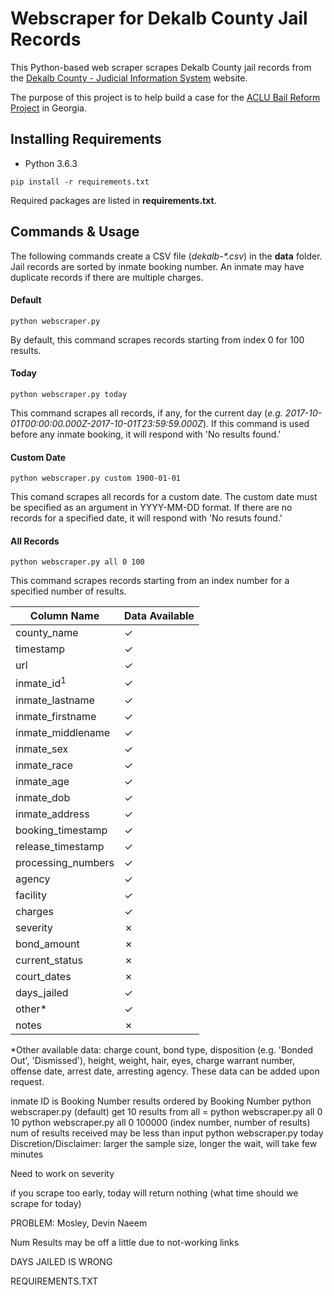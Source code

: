 # Webscraper for Dekalb County Jail Records

This Python-based web scraper scrapes Dekalb County jail records from the [Dekalb County - Judicial Information System](https://ody.dekalbcountyga.gov/app/JailSearch/#/search) website.

The purpose of this project is to help build a case for the [ACLU Bail Reform Project](file:///C:/Users/Jieun/Downloads/ACLU-Bail-Reform-One-pager.pdf) in Georgia.

## Installing Requirements

- Python 3.6.3

```
pip install -r requirements.txt
```

Required packages are listed in **requirements.txt**.

## Commands & Usage

The following commands create a CSV file (*dekalb-\*.csv*) in the **data** folder. Jail records are sorted by inmate booking number. An inmate may have duplicate records if there are multiple charges. 

#### Default
```
python webscraper.py
```
By default, this command scrapes records starting from index 0 for 100 results.

#### Today
```
python webscraper.py today
```
This command scrapes all records, if any, for the current day (*e.g. 2017-10-01T00:00:00.000Z-2017-10-01T23:59:59.000Z*). If this command is used before any inmate booking, it will respond with 'No results found.'

#### Custom Date
```
python webscraper.py custom 1900-01-01
```
This comand scrapes all records for a custom date. The custom date must be specified as an argument in YYYY-MM-DD format. If there are no records for a specified date, it will respond with 'No resuts found.'

#### All Records
```
python webscraper.py all 0 100
```
This command scrapes records starting from an index number for a specified number of results.

| Column Name       | Data Available
|-------------------|---------------|
| county_name       | ✓ |
| timestamp         | ✓ |
| url               | ✓ |
| inmate_id<sup>1</sup>         | ✓ |
| inmate_lastname   | ✓ |
| inmate_firstname  | ✓ |
| inmate_middlename | ✓ |
| inmate_sex        | ✓ |
| inmate_race       | ✓ |
| inmate_age        | ✓ |
| inmate_dob        | ✓ |
| inmate_address    | ✓ |
| booking_timestamp | ✓ |
| release_timestamp | ✓ |
| processing_numbers| ✓ |
| agency            | ✓ |
| facility          | ✓ |
| charges           | ✓ |
| severity          | ✗ |
| bond_amount       | ✗ |
| current_status    | ✗ |
| court_dates       | ✗ |
| days_jailed       | ✓ |
| other\*           | ✓ |
| notes             | ✗ |

\*Other available data: charge count, bond type, disposition (e.g. 'Bonded Out', 'Dismissed'), height, weight, hair, eyes, charge warrant number, offense date, arrest date, arresting agency. These data can be added upon request.

inmate ID is Booking Number
results ordered by Booking Number
python webscraper.py (default) get 10 results from all = python webscraper.py all 0 10
python webscraper.py all 0 100000 (index number, number of results)
  num of results received may be less than input
python webscraper.py today
Discretion/Disclaimer: larger the sample size, longer the wait, will take few minutes

Need to work on severity

if you scrape too early, today will return nothing (what time should we scrape for today)

PROBLEM: Mosley, Devin Naeem

Num Results may be off a little due to not-working links

DAYS JAILED IS WRONG

REQUIREMENTS.TXT
